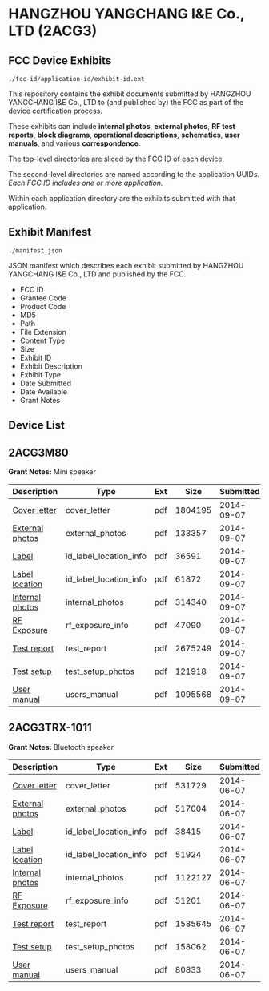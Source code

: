 # HANGZHOU YANGCHANG I&E Co., LTD (2ACG3)
## FCC Device Exhibits

```
./fcc-id/application-id/exhibit-id.ext
```

This repository contains the exhibit documents submitted by HANGZHOU YANGCHANG I&E Co., LTD to (and published by) the FCC as part of the device certification process.

These exhibits can include **internal photos**, **external photos**, **RF test reports**, **block diagrams**, **operational descriptions**, **schematics**, **user manuals**, and various **correspondence**.

The top-level directories are sliced by the FCC ID of each device.

The second-level directories are named according to the application UUIDs. *Each FCC ID includes one or more application.*

Within each application directory are the exhibits submitted with that application. 

## Exhibit Manifest

```
./manifest.json
```

JSON manifest which describes each exhibit submitted by HANGZHOU YANGCHANG I&E Co., LTD and published by the FCC.

- FCC ID
- Grantee Code
- Product Code
- MD5
- Path
- File Extension
- Content Type
- Size
- Exhibit ID
- Exhibit Description
- Exhibit Type
- Date Submitted
- Date Available
- Grant Notes

## Device List
## 2ACG3M80
**Grant Notes:** Mini speaker

| Description | Type | Ext | Size | Submitted | Available |
| ----------- | ---- | --- | ---- | --------- | --------- |
| [Cover letter](2ACG3M80/9d7bc828c4bfb82628ffce5101c698bb/2381047.pdf) | cover_letter | pdf | 1804195 | 2014-09-07 | 2014-09-07 |
| [External photos](2ACG3M80/9d7bc828c4bfb82628ffce5101c698bb/2381048.pdf) | external_photos | pdf | 133357 | 2014-09-07 | 2014-09-07 |
| [Label](2ACG3M80/9d7bc828c4bfb82628ffce5101c698bb/2381049.pdf) | id_label_location_info | pdf | 36591 | 2014-09-07 | 2014-09-07 |
| [Label location](2ACG3M80/9d7bc828c4bfb82628ffce5101c698bb/2381050.pdf) | id_label_location_info | pdf | 61872 | 2014-09-07 | 2014-09-07 |
| [Internal photos](2ACG3M80/9d7bc828c4bfb82628ffce5101c698bb/2381051.pdf) | internal_photos | pdf | 314340 | 2014-09-07 | 2014-09-07 |
| [RF Exposure](2ACG3M80/9d7bc828c4bfb82628ffce5101c698bb/2381053.pdf) | rf_exposure_info | pdf | 47090 | 2014-09-07 | 2014-09-07 |
| [Test report](2ACG3M80/9d7bc828c4bfb82628ffce5101c698bb/2381055.pdf) | test_report | pdf | 2675249 | 2014-09-07 | 2014-09-07 |
| [Test setup](2ACG3M80/9d7bc828c4bfb82628ffce5101c698bb/2381056.pdf) | test_setup_photos | pdf | 121918 | 2014-09-07 | 2014-09-07 |
| [User manual](2ACG3M80/9d7bc828c4bfb82628ffce5101c698bb/2381057.pdf) | users_manual | pdf | 1095568 | 2014-09-07 | 2014-09-07 |
## 2ACG3TRX-1011
**Grant Notes:** Bluetooth speaker

| Description | Type | Ext | Size | Submitted | Available |
| ----------- | ---- | --- | ---- | --------- | --------- |
| [Cover letter](2ACG3TRX-1011/db23023ebf44ada32eb4544a473f93ff/2288406.pdf) | cover_letter | pdf | 531729 | 2014-06-07 | 2014-06-07 |
| [External photos](2ACG3TRX-1011/db23023ebf44ada32eb4544a473f93ff/2288407.pdf) | external_photos | pdf | 517004 | 2014-06-07 | 2014-06-07 |
| [Label](2ACG3TRX-1011/db23023ebf44ada32eb4544a473f93ff/2288408.pdf) | id_label_location_info | pdf | 38415 | 2014-06-07 | 2014-06-07 |
| [Label location](2ACG3TRX-1011/db23023ebf44ada32eb4544a473f93ff/2288409.pdf) | id_label_location_info | pdf | 51924 | 2014-06-07 | 2014-06-07 |
| [Internal photos](2ACG3TRX-1011/db23023ebf44ada32eb4544a473f93ff/2288410.pdf) | internal_photos | pdf | 1122127 | 2014-06-07 | 2014-06-07 |
| [RF Exposure](2ACG3TRX-1011/db23023ebf44ada32eb4544a473f93ff/2288412.pdf) | rf_exposure_info | pdf | 51201 | 2014-06-07 | 2014-06-07 |
| [Test report](2ACG3TRX-1011/db23023ebf44ada32eb4544a473f93ff/2288414.pdf) | test_report | pdf | 1585645 | 2014-06-07 | 2014-06-07 |
| [Test setup](2ACG3TRX-1011/db23023ebf44ada32eb4544a473f93ff/2288415.pdf) | test_setup_photos | pdf | 158062 | 2014-06-07 | 2014-06-07 |
| [User manual](2ACG3TRX-1011/db23023ebf44ada32eb4544a473f93ff/2288416.pdf) | users_manual | pdf | 80833 | 2014-06-07 | 2014-06-07 |
